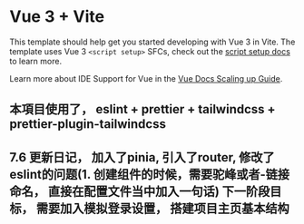 # Vue 3 + Vite

This template should help get you started developing with Vue 3 in Vite. The template uses Vue 3 `<script setup>` SFCs, check out the [script setup docs](https://v3.vuejs.org/api/sfc-script-setup.html#sfc-script-setup) to learn more.

Learn more about IDE Support for Vue in the [Vue Docs Scaling up Guide](https://vuejs.org/guide/scaling-up/tooling.html#ide-support).

## 本項目使用了， eslint + prettier + tailwindcss + prettier-plugin-tailwindcss

## 7.6 更新日记， 加入了pinia, 引入了router, 修改了eslint的问题(1. 创建组件的时候，需要驼峰或者-链接命名， 直接在配置文件当中加入一句话) 下一阶段目标， 需要加入模拟登录设置， 搭建项目主页基本结构
